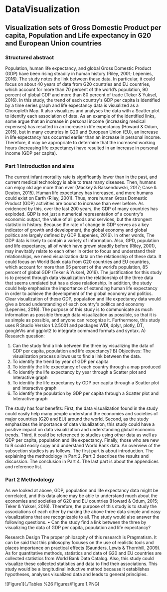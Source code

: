 # DataVisualization
## Visualization sets of Gross Domestic Product per capita, Population and Life expectancy in G20 and European Union countries
### Structured abstract
Population, human life expectancy, and global Gross Domestic Product (GDP) have been rising steadily in human history (Riley, 2001; Lepenies, 2016). The study notes the link between these data. In particular, it could focus on about 40 years of data from G20 countries and EU countries, which account for more than 70 percent of the world’s population, 90 percent of global GDP and more than 80 percent of trade (Teker & Yuksel, 2016). In this study, the trend of each country's GDP per capita is identified by a time series graph and life expectancy data is visualized as a Choropleth Map. It also visualizes and analyses the data with a Scatter plot to identify each association of data. As an example of the identified links, some argue that an increase in personal income (increasing medical expenses) has resulted in an increase in life expectancy (Howard & Odum, 2015), but in many countries in G20 and European Union (EU), an increase in life expectancy has occurred earlier than an increase in personal income. Therefore, it may be appropriate to determine that the increased working hours (increasing life expectancy) have resulted in an increase in personal income (GDP per capita).

### Part 1 Introduction and aims
The current infant mortality rate is significantly lower than in the past, and current medical technology is able to treat many diseases. Then, humans can enjoy old age more than ever (Mackey & Bassendowski, 2017; Case & Deaton, 2015). Human life expectancy has increased, and more humans could exist on Earth (Riley, 2001). Thus, more human Gross Domestic Product (GDP) activities are bound to increase than ever before. As evidenced by this, over the last 200 years, the GDP of many countries has exploded. GDP is not just a numerical representation of a country's economic output, the value of all goods and services, but the strongest statistic in history. Because the rate of change in GDP serves as a key indicator of growth and development, the global economy and global politics are largely defined by GDP (Lepenies, 2016). In other words, The GDP data is likely to contain a variety of information. Also, GPD, population and life expectancy, all of which have grown steadily before (Riley, 2001), may inevitably relate to each other In order to focus and understand their relationships, we need visualization data on the relationship of these data. It could focus on World Bank data from G20 countries and EU countries, which account for more than 65 percent of the world’s population, 85 percent of global GDP (Teker & Yuksel, 2016).
The justification for this study is to present through data visualization the relationship of the three data that seems unrelated but has a close relationship. In addition, the study could help emphasize the importance of extending human life expectancy in order to achieve the development of the global economy and politics.
Clear visualization of these GDP, population and life expectancy data would give a broad understanding of each country's politics and economy (Lepenies, 2016). The purpose of this study is to communicate as much information as possible through data visualization as possible, so that it is as simple as possible, and anyone can recognize it. Furthermore, this study uses R Studio Version 1.2.5001 and packages WDI, dplyr, plotly, DT, googleVis and ggplot2 to integrate command formats and syntax.
A)	Research question:
1)	Can the study find a link between the three by visualizing the data of GDP per capita, population and life expectancy?
B)	Objectives: The visualization process allows us to find a link between the data.
1)	To identify the trend by year of GDP per capita
2)	To identify the life expectancy of each country through a map produced
3)	To identify the life expectancy by year through a Scatter plot and Interactive graph
4)	To identify the life expectancy by GDP per capita through a Scatter plot and Interactive graph
5)	To identify the population by GDP per capita through a Scatter plot and Interactive graph

The study has four benefits: First, the data visualization found in the study could easily help many people understand the economies and societies of major countries (G20 and EU) around the world. Second, as the study emphasizes the importance of data visualization, this study could have a positive impact on data visualization and understanding global economic trends. Third, it could be referenced to studies using other data as well as GDP per capita, population and life expectancy. Finally, those who are new to R could easily copy and understand World Bank data. An overview of the subsection studies is as follows. The first part is about introduction. The explaining the methodology in Part 2. Part 3 describes the results and discussion. The conclusion in Part 4. The last part is about the appendices and reference list.

### Part 2 Methodology
As we looked at above, GDP, population and life expectancy data might be correlated, and this data alone may be able to understand much about the economies and societies of G20 and EU countries (Howard & Odum, 2015; Teker & Yuksel, 2016). Therefore, the purpose of this study is to study the associations of each other by making the above three data simple and easy visualizations that are recognizable to all.
The study would also answer the following questions.
•	Can the study find a link between the three by visualizing the data of GDP per capita, population and life expectancy?

Research Design
The proper philosophy of this research is Pragmatism. It can be said that this philosophy focuses on the use of realistic tools and places importance on practical effects (Saunders, Lewis & Thornhill, 2009). As for quantitative methods, statistics and data of G20 and EU countries are collected statistics from World Bank Data Catalog. Also, this study could visualize these collected statistics and data to find their associations. This study would be a longitudinal inductive method because it establishes hypotheses, analyses visualized data and leads to general principles.

![Figure1](./Tables %26 Figures/Figure 1.PNG)
